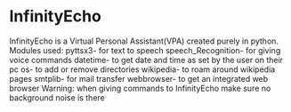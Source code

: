 # InfinityEcho
InfinityEcho is a Virtual Personal Assistant(VPA) created purely in python. 
Modules used:
pyttsx3- for text to speech
speech_Recognition- for giving voice commands
datetime- to get date and time as set by the user on their pc
os- to add or remove directories
wikipedia- to roam around wikipedia pages
smtplib- for mail transfer
webbrowser- to get an integrated web browser
Warning: when giving commands to InfinityEcho make sure no background noise is there
